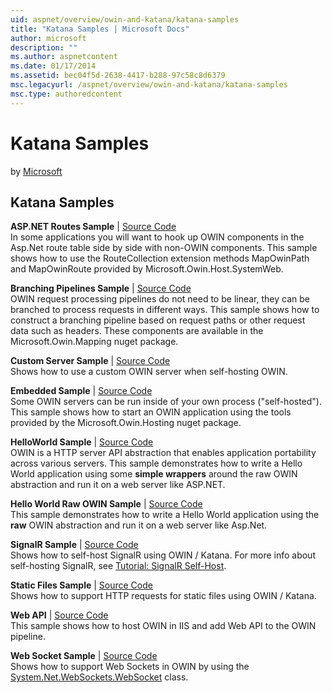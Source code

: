 ```yaml
---
uid: aspnet/overview/owin-and-katana/katana-samples
title: "Katana Samples | Microsoft Docs"
author: microsoft
description: ""
ms.author: aspnetcontent
ms.date: 01/17/2014
ms.assetid: bec04f5d-2638-4417-b288-97c58c8d6379
msc.legacyurl: /aspnet/overview/owin-and-katana/katana-samples
msc.type: authoredcontent
---
```

Katana Samples
====================
by [Microsoft](https://github.com/microsoft)

## Katana Samples

**ASP.NET Routes Sample** | [Source Code](http://aspnet.codeplex.com/sourcecontrol/latest#Samples/Katana/AspNetRoutes/ReadMe.txt)  
In some applications you will want to hook up OWIN components in the Asp.Net route table side by side with non-OWIN components. This sample shows how to use the RouteCollection extension methods MapOwinPath and MapOwinRoute provided by Microsoft.Owin.Host.SystemWeb.

**Branching Pipelines Sample** | [Source Code](http://aspnet.codeplex.com/sourcecontrol/latest#Samples/Katana/BranchingPipelines/ReadMe.txt)  
OWIN request processing pipelines do not need to be linear, they can be branched to process requests in different ways. This sample shows how to construct a branching pipeline based on request paths or other request data such as headers. These components are available in the Microsoft.Owin.Mapping nuget package.

**Custom Server Sample** | [Source Code](http://aspnet.codeplex.com/sourcecontrol/latest#Samples/Katana/CustomServer/MyCustomServer/CustomServer.cs)   
Shows how to use a custom OWIN server when self-hosting OWIN.

**Embedded Sample** | [Source Code](http://aspnet.codeplex.com/sourcecontrol/latest#Samples/Katana/Embedded/ReadMe.txt)  
Some OWIN servers can be run inside of your own process (&quot;self-hosted&quot;). This sample shows how to start an OWIN application using the tools provided by the Microsoft.Owin.Hosting nuget package.

**HelloWorld Sample** | [Source Code](http://aspnet.codeplex.com/sourcecontrol/latest#Samples/Katana/HelloWorld/ReadMe.txt)  
OWIN is a HTTP server API abstraction that enables application portability across various servers. This sample demonstrates how to write a Hello World application using some **simple wrappers** around the raw OWIN abstraction and run it on a web server like ASP.NET.

**Hello World Raw OWIN Sample** | [Source Code](http://aspnet.codeplex.com/sourcecontrol/latest#Samples/Katana/HelloWorldRawOwin/ReadMe.txt)  
This sample demonstrates how to write a Hello World application using the **raw** OWIN abstraction and run it on a web server like Asp.Net.

**SignalR Sample** | [Source Code](http://aspnet.codeplex.com/sourcecontrol/latest#Samples/Katana/SignalR/Program.cs)  
Shows how to self-host SignalR using OWIN / Katana. For more info about self-hosting SignalR, see [Tutorial: SignalR Self-Host](../../../signalr/overview/deployment/tutorial-signalr-self-host.md).

**Static Files Sample** | [Source Code](http://aspnet.codeplex.com/sourcecontrol/latest#Samples/Katana/StaticFilesSample/Startup.cs)   
Shows how to support HTTP requests for static files using OWIN / Katana.

**Web API** | [Source Code](http://aspnet.codeplex.com/sourcecontrol/latest#Samples/Katana/WebApi/ReadMe.txt)   
This sample shows how to host OWIN in IIS and add Web API to the OWIN pipeline.

**Web Socket Sample** | [Source Code](http://aspnet.codeplex.com/sourcecontrol/latest#Samples/Katana/WebSocketSample/WebSocketServer/Startup.cs)   
Shows how to support Web Sockets in OWIN by using the [System.Net.WebSockets.WebSocket](https://msdn.microsoft.com/library/system.net.websockets.websocket(v=vs.110).aspx) class.
